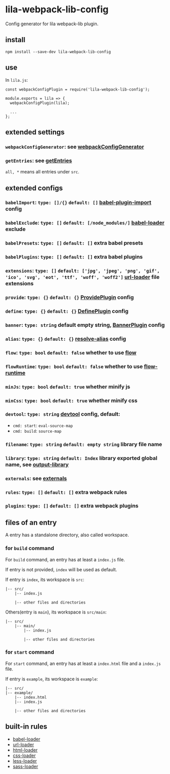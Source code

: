 # lila-webpack-lib-config

Config generator for lila webpack-lib plugin.

## install

```
npm install --save-dev lila-webpack-lib-config
```

## use

In `lila.js`:

```
const webpackConfigPlugin = require('lila-webpack-lib-config');

module.exports = lila => {
  webpackConfigPlugin(lila);

  ...
};
```

## extended settings

### `webpackConfigGenerator`: see [webpackConfigGenerator](./src/index.js#L8)

### `getEntries`: see [getEntries](./src/settings.js#L6)

`all, *` means all entries under `src`.

## extended configs

### `babelImport`: `type: []/{}` `default: []` [babel-plugin-import](https://github.com/ant-design/babel-plugin-import) config

### `babelExclude`: `type: []` `default: [/node_modules/]` [babel-loader](https://github.com/babel/babel-loader) exclude

### `babelPresets`: `type: []` `default: []` extra babel presets

### `babelPlugins`: `type: []` `default: []` extra babel plugins

### `extensions`: `type: []` `default: ['jpg', 'jpeg', 'png', 'gif', 'ico', 'svg', 'eot', 'ttf', 'woff', 'woff2']` [url-loader](https://github.com/webpack-contrib/url-loader) file extensions

### `provide`: `type: {}` `default: {}` [ProvidePlugin](https://webpack.js.org/plugins/provide-plugin/) config

### `define`: `type: {}` `default: {}` [DefinePlugin](https://webpack.js.org/plugins/define-plugin/) config

### `banner`: `type: string` default empty string, [BannerPlugin](https://webpack.js.org/plugins/banner-plugin/) config

### `alias`: `type: {}` `default: {}` [resolve-alias](https://webpack.js.org/configuration/resolve/#resolve-alias) config

### `flow`: `type: bool` `default: false` whether to use [flow](https://github.com/facebook/flow)

### `flowRuntime`: `type: bool` `default: false` whether to use [flow-runtime](https://github.com/codemix/flow-runtime/tree/master/packages/flow-runtime)

### `minJs`: `type: bool` `default: true` whether minify js

### `minCss`: `type: bool` `default: true` whether minify css

### `devtool`: `type: string` [devtool](https://webpack.js.org/configuration/devtool/) config, default:

- `cmd: start`: `eval-source-map`
- `cmd: build`: `source-map`

### `filename`: `type: string` `default: empty string` library file name

### `library`: `type: string` `default: Index` library exported global name, see [output-library](https://webpack.js.org/configuration/output/#output-library)

### `externals`: see [externals](https://webpack.js.org/configuration/externals/#externals)

### `rules`: `type: []` `default: []` extra webpack rules

### `plugins`: `type: []` `default: []` extra webpack plugins

## files of an entry

A entry has a standalone directory, also called workspace.

### for `build` command

For `build` command, an entry has at least a `index.js` file.

If entry is not provided, `index` will be used as default.

If entry is `index`, its workspace is `src`:

```
|-- src/
    |-- index.js

    |-- other files and directories
```

Others(entry is `main`), its workspace is `src/main`:

```
|-- src/
    |-- main/
        |-- index.js

        |-- other files and directories
```

### for `start` command

For `start` command, an entry has at least a `index.html` file and a `index.js` file.

If entry is `example`, its workspace is `example`:

```
|-- src/
|-- example/
    |-- index.html
    |-- index.js

    |-- other files and directories
```

## built-in rules

- [babel-loader](https://github.com/babel/babel-loader)
- [url-loader](https://github.com/webpack-contrib/url-loader)
- [html-loader](https://github.com/webpack-contrib/html-loader)
- [css-loader](https://github.com/webpack-contrib/css-loader)
- [less-loader](https://github.com/webpack-contrib/less-loader)
- [sass-loader](https://github.com/webpack-contrib/sass-loader)
